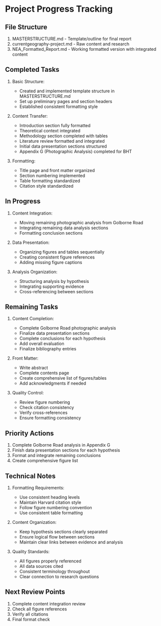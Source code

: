 # Project Progress Tracking

## File Structure
1. MASTERSTRUCTURE.md - Template/outline for final report
2. currentgeography-project.md - Raw content and research 
3. NEA_Formatted_Report.md - Working formatted version with integrated content

## Completed Tasks
1. Basic Structure:
   - Created and implemented template structure in MASTERSTRUCTURE.md
   - Set up preliminary pages and section headers
   - Established consistent formatting style

2. Content Transfer:
   - Introduction section fully formatted
   - Theoretical context integrated
   - Methodology section completed with tables
   - Literature review formatted and integrated
   - Initial data presentation sections structured
   - Appendix G (Photographic Analysis) completed for BHT

3. Formatting:
   - Title page and front matter organized
   - Section numbering implemented
   - Table formatting standardized
   - Citation style standardized

## In Progress
1. Content Integration:
   - Moving remaining photographic analysis from Golborne Road
   - Integrating remaining data analysis sections
   - Formatting conclusion sections

2. Data Presentation:
   - Organizing figures and tables sequentially
   - Creating consistent figure references
   - Adding missing figure captions

3. Analysis Organization:
   - Structuring analysis by hypothesis
   - Integrating supporting evidence
   - Cross-referencing between sections

## Remaining Tasks
1. Content Completion:
   - Complete Golborne Road photographic analysis
   - Finalize data presentation sections
   - Complete conclusions for each hypothesis
   - Add overall evaluation
   - Finalize bibliography entries

2. Front Matter:
   - Write abstract
   - Complete contents page
   - Create comprehensive list of figures/tables
   - Add acknowledgments if needed

3. Quality Control:
   - Review figure numbering
   - Check citation consistency
   - Verify cross-references
   - Ensure formatting consistency

## Priority Actions
1. Complete Golborne Road analysis in Appendix G
2. Finish data presentation sections for each hypothesis
3. Format and integrate remaining conclusions
4. Create comprehensive figure list

## Technical Notes
1. Formatting Requirements:
   - Use consistent heading levels
   - Maintain Harvard citation style
   - Follow figure numbering convention
   - Use consistent table formatting

2. Content Organization:
   - Keep hypothesis sections clearly separated
   - Ensure logical flow between sections
   - Maintain clear links between evidence and analysis

3. Quality Standards:
   - All figures properly referenced
   - All data sources cited
   - Consistent terminology throughout
   - Clear connection to research questions

## Next Review Points
1. Complete content integration review
2. Check all figure references
3. Verify all citations
4. Final format check
